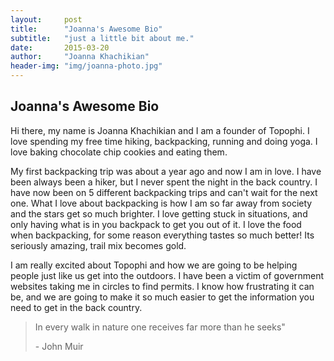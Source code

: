 ```yaml
---
layout:     post
title:      "Joanna's Awesome Bio"
subtitle:   "just a little bit about me."
date:       2015-03-20
author:     "Joanna Khachikian"
header-img: "img/joanna-photo.jpg"
---
```


<h2 class="section-heading">Joanna's Awesome Bio</h2>

<p>Hi there, my name is Joanna Khachikian and I am a founder of Topophi. I love spending my free time hiking, backpacking, running and doing yoga. I love baking chocolate chip cookies and eating them. </p>

<p>My first backpacking trip was about a year ago and now I am in love. I have been always been a hiker, but I never spent the night in the back country. I have now been on 5 different backpacking trips and can't wait for the next one. What I love about backpacking is how I am so far away from society and the stars get so much brighter. I love getting stuck in situations, and only having what is in you backpack to get you out of it. I love the food when backpacking, for some reason everything tastes so much better! Its seriously amazing, trail mix becomes gold. </p>

<p> I am really excited about Topophi and how we are going to be helping people just like us get into the outdoors. I have been a victim of government websites taking me in circles to find permits. I know how frustrating it can be, and we are going to make it so much easier to get the information you need to get in the back country.</p>

<blockquote>In every walk in nature one receives far more than he seeks" 
  <p>- John Muir</p>
</blockquote>